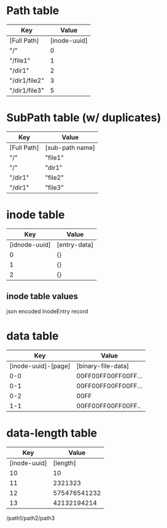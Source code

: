 
# Path table

| Key           | Value        |
|---------------|--------------|
| [Full Path]   | [inode-uuid] |
| "/"           | 0            |
| "/file1"      | 1            |
| "/dir1"       | 2            |
| "/dir1/file2" | 3            |
| "/dir1/file3" | 5            |

# SubPath table (w/ duplicates)
| Key         | Value           |
|-------------|-----------------|
| [Full Path] | [sub-path name] |
| "/"         | "file1"         |
| "/"         | "dir1"          |
| "/dir1"     | "file2"         |
| "/dir1"     | "file3"         |


# inode table

| Key           | Value        |
|---------------|--------------|
| [idnode-uuid] | [entry-data] |
| 0             | {}           |
| 1             | {}           |
| 2             | {}           |
## inode table values
json encoded InodeEntry record

# data table

| Key                 | Value               |
|---------------------|---------------------|
| [inode-uuid]-[page] | [binary-file-data]  |
| 0-0                 | 00FF00FF00FF00FF... |
| 0-1                 | 00FF00FF00FF00FF... |
| 0-2                 | 00FF                |
| 1-1                 | 00FF00FF00FF00FF..  |

# data-length table

| Key          | Value        |
|--------------|--------------|
| [inode-uuid] | [length]     |
| 10           | 10           |
| 11           | 2321323      |
| 12           | 575476541232 |
| 13           | 42132194214  |


/path1/path2/path3